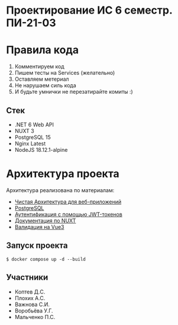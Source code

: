 # Проектирование ИС 6 семестр. ПИ-21-03 

# Правила кода

1) Комментируем код
2) Пишем тесты на Services (желательно)
3) Оставляем метериал
4) Не нарушаем силь кода 
5) И будьте умнички не перезатирайте комиты :)

## Стек

- .NET 6 Web API 
- NUXT 3
- PostgreSQL 15
- Nginx Latest
- NodeJS 18.12.1-alpine

# Архитектура проекта

Архитектура реализована по материалам:
- [Чистая Архитектура для веб-приложений](https://habr.com/ru/articles/493430/)
- [PostgreSQL](https://metanit.com/sharp/efcore/7.3.php)
- [Аутентификация с помощью JWT-токенов](https://metanit.com/sharp/aspnet6/13.2.php)
- [Документация по NUXT](https://nuxt.com/)
- [Валидация на Vue3](https://vee-validate.logaretm.com/v4/)

## Запуск проекта

```
$ docker compose up -d --build
```

## Участники

- Коптев Д.C.
- Плохих А.С.
- Важнова С.И. 
- Воробьёва У.Г.
- Мальченко П.С.
